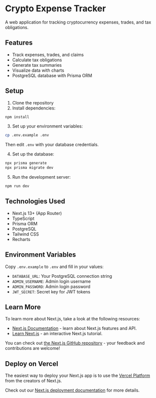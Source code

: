 # Crypto Expense Tracker

A web application for tracking cryptocurrency expenses, trades, and tax obligations.

## Features

- Track expenses, trades, and claims
- Calculate tax obligations
- Generate tax summaries
- Visualize data with charts
- PostgreSQL database with Prisma ORM

## Setup

1. Clone the repository
2. Install dependencies:
```bash
npm install
```

3. Set up your environment variables:
```bash
cp .env.example .env
```
Then edit `.env` with your database credentials.

4. Set up the database:
```bash
npx prisma generate
npx prisma migrate dev
```

5. Run the development server:
```bash
npm run dev
```

## Technologies Used

- Next.js 13+ (App Router)
- TypeScript
- Prisma ORM
- PostgreSQL
- Tailwind CSS
- Recharts

## Environment Variables

Copy `.env.example` to `.env` and fill in your values:

- `DATABASE_URL`: Your PostgreSQL connection string
- `ADMIN_USERNAME`: Admin login username
- `ADMIN_PASSWORD`: Admin login password
- `JWT_SECRET`: Secret key for JWT tokens

## Learn More

To learn more about Next.js, take a look at the following resources:

- [Next.js Documentation](https://nextjs.org/docs) - learn about Next.js features and API.
- [Learn Next.js](https://nextjs.org/learn) - an interactive Next.js tutorial.

You can check out [the Next.js GitHub repository](https://github.com/vercel/next.js) - your feedback and contributions are welcome!

## Deploy on Vercel

The easiest way to deploy your Next.js app is to use the [Vercel Platform](https://vercel.com/new?utm_medium=default-template&filter=next.js&utm_source=create-next-app&utm_campaign=create-next-app-readme) from the creators of Next.js.

Check out our [Next.js deployment documentation](https://nextjs.org/docs/app/building-your-application/deploying) for more details.
